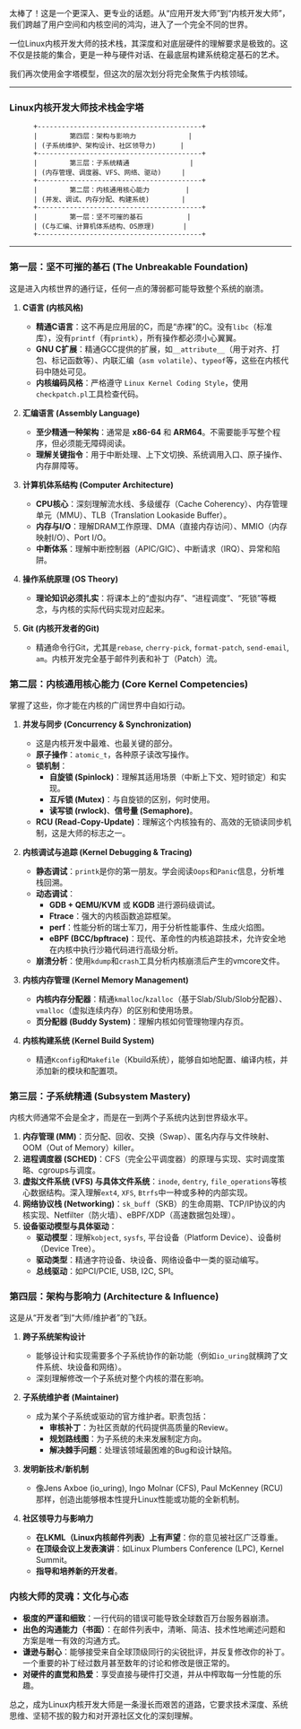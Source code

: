 太棒了！这是一个更深入、更专业的话题。从“应用开发大师”到“内核开发大师”，我们跨越了用户空间和内核空间的鸿沟，进入了一个完全不同的世界。

一位Linux内核开发大师的技术栈，其深度和对底层硬件的理解要求是极致的。这不仅是技能的集合，更是一种与硬件对话、在最底层构建系统稳定基石的艺术。

我们再次使用金字塔模型，但这次的层次划分将完全聚焦于内核领域。

---

### **Linux内核开发大师技术栈金字塔**

```
      +-----------------------------------------+
      |        第四层：架构与影响力             |
      | (子系统维护、架构设计、社区领导力)      |
      +-----------------------------------------+
      |        第三层：子系统精通               |
      | (内存管理、调度器、VFS、网络、驱动)     |
      +-----------------------------------------+
      |        第二层：内核通用核心能力         |
      | (并发、调试、内存分配、构建系统)        |
      +-----------------------------------------+
      |        第一层：坚不可摧的基石           |
      | (C与汇编、计算机体系结构、OS原理)       |
      +-----------------------------------------+
```

---

### **第一层：坚不可摧的基石 (The Unbreakable Foundation)**

这是进入内核世界的通行证，任何一点的薄弱都可能导致整个系统的崩溃。

1.  **C语言 (内核风格)**
    *   **精通C语言**：这不再是应用层的C，而是“赤裸”的C。没有`libc`（标准库），没有`printf`（有`printk`），所有操作都必须小心翼翼。
    *   **GNU C扩展**：精通GCC提供的扩展，如`__attribute__`（用于对齐、打包、标记函数等）、内联汇编（`asm volatile`）、`typeof`等，这些在内核代码中随处可见。
    *   **内核编码风格**：严格遵守 `Linux Kernel Coding Style`，使用`checkpatch.pl`工具检查代码。

2.  **汇编语言 (Assembly Language)**
    *   **至少精通一种架构**：通常是 **x86-64** 和 **ARM64**。不需要能手写整个程序，但必须能无障碍阅读。
    *   **理解关键指令**：用于中断处理、上下文切换、系统调用入口、原子操作、内存屏障等。

3.  **计算机体系结构 (Computer Architecture)**
    *   **CPU核心**：深刻理解流水线、多级缓存（Cache Coherency）、内存管理单元（MMU）、TLB（Translation Lookaside Buffer）。
    *   **内存与I/O**：理解DRAM工作原理、DMA（直接内存访问）、MMIO（内存映射I/O）、Port I/O。
    *   **中断体系**：理解中断控制器（APIC/GIC）、中断请求（IRQ）、异常和陷阱。

4.  **操作系统原理 (OS Theory)**
    *   **理论知识必须扎实**：将课本上的“虚拟内存”、“进程调度”、“死锁”等概念，与内核的实际代码实现对应起来。

5.  **Git (内核开发者的Git)**
    *   精通命令行Git，尤其是`rebase`, `cherry-pick`, `format-patch`, `send-email`, `am`。内核开发完全基于邮件列表和补丁（Patch）流。

### **第二层：内核通用核心能力 (Core Kernel Competencies)**

掌握了这些，你才能在内核的广阔世界中自如行动。

1.  **并发与同步 (Concurrency & Synchronization)**
    *   这是内核开发中最难、也最关键的部分。
    *   **原子操作**：`atomic_t`，各种原子读改写操作。
    *   **锁机制**：
        *   **自旋锁 (Spinlock)**：理解其适用场景（中断上下文、短时锁定）和实现。
        *   **互斥锁 (Mutex)**：与自旋锁的区别，何时使用。
        *   **读写锁 (rwlock)**、**信号量 (Semaphore)**。
    *   **RCU (Read-Copy-Update)**：理解这个内核独有的、高效的无锁读同步机制，这是大师的标志之一。

2.  **内核调试与追踪 (Kernel Debugging & Tracing)**
    *   **静态调试**：`printk`是你的第一朋友。学会阅读`Oops`和`Panic`信息，分析堆栈回溯。
    *   **动态调试**：
        *   **GDB + QEMU/KVM** 或 **KGDB** 进行源码级调试。
        *   **Ftrace**：强大的内核函数追踪框架。
        *   **perf**：性能分析的瑞士军刀，用于分析性能事件、生成火焰图。
        *   **eBPF (BCC/bpftrace)**：现代、革命性的内核追踪技术，允许安全地在内核中执行沙箱代码进行高级分析。
    *   **崩溃分析**：使用`kdump`和`crash`工具分析内核崩溃后产生的vmcore文件。

3.  **内核内存管理 (Kernel Memory Management)**
    *   **内核内存分配器**：精通`kmalloc`/`kzalloc`（基于Slab/Slub/Slob分配器）、`vmalloc`（虚拟连续内存）的区别和使用场景。
    *   **页分配器 (Buddy System)**：理解内核如何管理物理内存页。

4.  **内核构建系统 (Kernel Build System)**
    *   精通`Kconfig`和`Makefile`（Kbuild系统），能够自如地配置、编译内核，并添加新的模块和配置项。

### **第三层：子系统精通 (Subsystem Mastery)**

内核大师通常不会是全才，而是在一到两个子系统内达到世界级水平。

1.  **内存管理 (MM)**：页分配、回收、交换（Swap）、匿名内存与文件映射、OOM（Out of Memory）killer。
2.  **进程调度器 (SCHED)**：CFS（完全公平调度器）的原理与实现、实时调度策略、cgroups与调度。
3.  **虚拟文件系统 (VFS) 与具体文件系统**：`inode`, `dentry`, `file_operations`等核心数据结构。深入理解`ext4`, `XFS`, `Btrfs`中一种或多种的内部实现。
4.  **网络协议栈 (Networking)**：`sk_buff`（SKB）的生命周期、TCP/IP协议的内核实现、Netfilter（防火墙）、eBPF/XDP（高速数据包处理）。
5.  **设备驱动模型与具体驱动**：
    *   **驱动模型**：理解`kobject`, `sysfs`, 平台设备（Platform Device）、设备树（Device Tree）。
    *   **驱动类型**：精通字符设备、块设备、网络设备中一类的驱动编写。
    *   **总线驱动**：如PCI/PCIE, USB, I2C, SPI。

### **第四层：架构与影响力 (Architecture & Influence)**

这是从“开发者”到“大师/维护者”的飞跃。

1.  **跨子系统架构设计**
    *   能够设计和实现需要多个子系统协作的新功能（例如`io_uring`就横跨了文件系统、块设备和网络）。
    *   深刻理解修改一个子系统对整个内核的潜在影响。

2.  **子系统维护者 (Maintainer)**
    *   成为某个子系统或驱动的官方维护者。职责包括：
        *   **审核补丁**：为社区贡献的代码提供高质量的Review。
        *   **规划路线图**：为子系统的未来发展制定方向。
        *   **解决棘手问题**：处理该领域最困难的Bug和设计缺陷。

3.  **发明新技术/新机制**
    *   像Jens Axboe (io_uring), Ingo Molnar (CFS), Paul McKenney (RCU) 那样，创造出能够根本性提升Linux性能或功能的全新机制。

4.  **社区领导力与影响力**
    *   **在LKML（Linux内核邮件列表）上有声望**：你的意见被社区广泛尊重。
    *   **在顶级会议上发表演讲**：如Linux Plumbers Conference (LPC), Kernel Summit。
    *   **指导和培养新的开发者**。

### **内核大师的灵魂：文化与心态**

*   **极度的严谨和细致**：一行代码的错误可能导致全球数百万台服务器崩溃。
*   **出色的沟通能力（书面）**：在邮件列表中，清晰、简洁、技术性地阐述问题和方案是唯一有效的沟通方式。
*   **谦逊与耐心**：能够接受来自全球顶级同行的尖锐批评，并反复修改你的补丁。一个重要的补丁经过数月甚至数年的讨论和修改是很正常的。
*   **对硬件的直觉和热爱**：享受直接与硬件打交道，并从中榨取每一分性能的乐趣。

总之，成为Linux内核开发大师是一条漫长而艰苦的道路，它要求技术深度、系统思维、坚韧不拔的毅力和对开源社区文化的深刻理解。